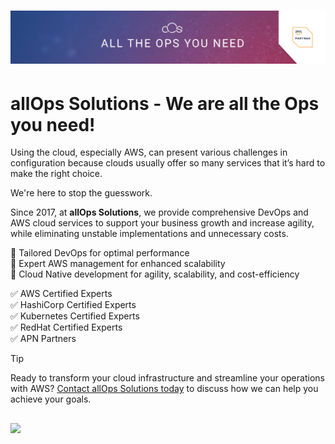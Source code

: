 # [![allOps Solutions header](./images/Cover_08.jpg)](https://www.allops.co/)

# allOps Solutions - We are all the Ops you need!  

Using the cloud, especially AWS, can present various challenges in configuration because clouds usually offer so many services that it’s hard to make the right choice.

We're here to stop the guesswork.

Since 2017, at **allOps Solutions**, we provide comprehensive DevOps and AWS cloud services to support your business growth and increase agility, while eliminating unstable implementations and unnecessary costs.

:dart: Tailored DevOps for optimal performance  
:dart: Expert AWS management for enhanced scalability  
:dart: Cloud Native development for agility, scalability, and cost-efficiency  

✅ AWS Certified Experts  
✅ HashiCorp Certified Experts  
✅ Kubernetes Certified Experts  
✅ RedHat Certified Experts  
✅ APN Partners  

> [!TIP]
>
> Ready to transform your cloud infrastructure and streamline your operations with AWS?
> [Contact allOps Solutions today](https://calendly.com/allops) to discuss how we can help you achieve your goals.

##
[![](https://img.shields.io/badge/LinkedIn-0077B5?style=for-the-badge&logo=linkedin&logoColor=white)](https://www.linkedin.com/company/allops)
